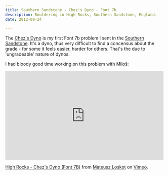```yaml
---
title: Southern Sandstone - Chez's Dyno - Font 7b
description: Bouldering in High Rocks, Southern Sandstone, England.
date: 2012-09-24

---
```


The [Chez's Dyno](http://www.ukclimbing.com/logbook/c.php?i=187693) is my first 
Font 7b problem I sent in the [Southern Sandstone](http://www.ssbouldering.co.uk/).
It's a dyno, thus very difficult to find a concensus about the grade - for some it
feels easier, harder for others. That's the due to 'ungradeable' nature of dynos.

I had bloody good time working on this problem with Miloš:

<iframe src="http://player.vimeo.com/video/50108279?badge=0" width="500" height="281" frameborder="0" webkitAllowFullScreen mozallowfullscreen allowFullScreen></iframe> <p><a href="http://vimeo.com/50108279">High Rocks - Chez's Dyno (Font 7B)</a> from <a href="http://vimeo.com/mloskot">Mateusz Loskot</a> on <a href="http://vimeo.com">Vimeo</a>.</p>
